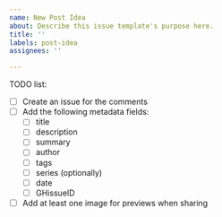 ```yaml
---
name: New Post Idea
about: Describe this issue template's purpose here.
title: ''
labels: post-idea
assignees: ''

---
```


TODO list:

- [ ] Create an issue for the comments
- [ ] Add the following metadata fields:
  + [ ] title
  + [ ] description
  + [ ] summary
  + [ ] author
  + [ ] tags
  + [ ] series (optionally)
  + [ ] date
  + [ ] GHissueID
- [ ] Add at least one image for previews when sharing
